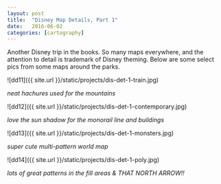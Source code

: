```yaml
---
layout: post
title:  "Disney Map Details, Part 1"
date:   2016-06-02
categories: [cartography]
---
```


Another Disney trip in the books. So many maps everywhere, and the attention to detail is trademark of Disney theming. Below are some select pics from some maps around the parks.  

![dd11]({{ site.url }}/static/projects/dis-det-1-train.jpg)  

*neat hachures used for the mountains*  

![dd12]({{ site.url }}/static/projects/dis-det-1-contemporary.jpg)  

*love the sun shadow for the monorail line and buildings*  

![dd13]({{ site.url }}/static/projects/dis-det-1-monsters.jpg)  

*super cute multi-pattern world map*  

![dd14]({{ site.url }}/static/projects/dis-det-1-poly.jpg)  

*lots of great patterns in the fill areas & THAT NORTH ARROW!!*
